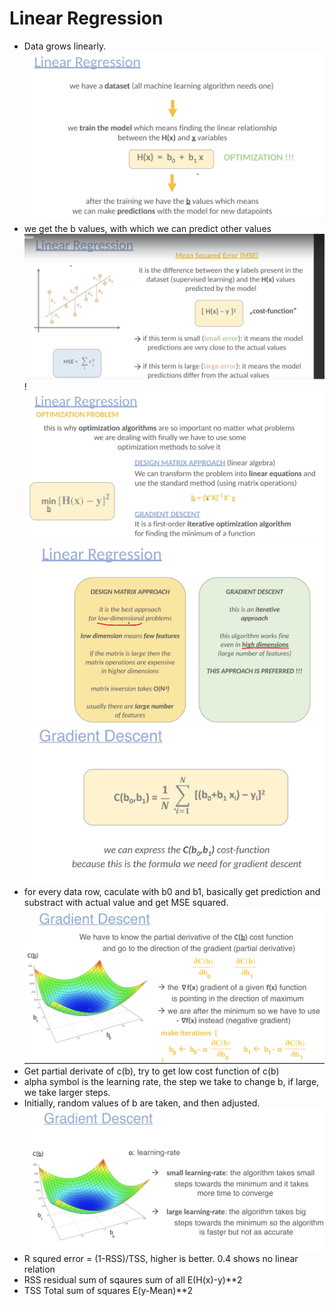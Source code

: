 # Linear Regression
- Data grows linearly.
![linear_regression.png](./linear_regression.png)
- we get the b values, with which we can predict other values
![mean_squared.png](./mean_squared.png)
!![3220f4dc2b0660c9b752b82a7efa097d.png](./3220f4dc2b0660c9b752b82a7efa097d.png "3220f4dc2b0660c9b752b82a7efa097d.png")![88be3c23b7472051504c43b549d01bbd.png](./88be3c23b7472051504c43b549d01bbd.png)
![4f9434f3aebef6190dce8d7aea3c5f6d.png](./4f9434f3aebef6190dce8d7aea3c5f6d.png)
- for every data row, caculate with b0 and b1, basically get prediction and substract with actual value and get MSE squared.
![gradiant-descent.png](./gradiant-descent.png)
- Get partial derivate of c(b), try to get low cost function of c(b)
- alpha symbol is the learning rate, the step we take to change b, if large, we take larger steps.
- Initially, random values of b are taken, and then adjusted.
![learning_rate.png](./learning_rate.png)
- R squred error = (1-RSS)/TSS, higher is better. 0.4 shows no linear relation
- RSS residual sum of sqaures sum of all E(H(x)-y)**2
- TSS Total sum of squares E(y-Mean)**2